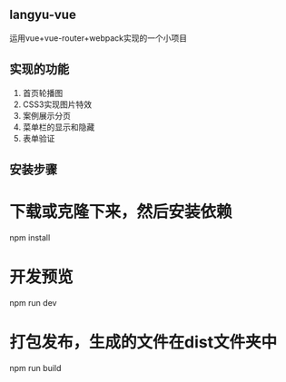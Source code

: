## langyu-vue

运用vue+vue-router+webpack实现的一个小项目

## 实现的功能

1. 首页轮播图
2. CSS3实现图片特效
3. 案例展示分页
4. 菜单栏的显示和隐藏
6. 表单验证

## 安装步骤

# 下载或克隆下来，然后安装依赖
npm install

# 开发预览
npm run dev

# 打包发布，生成的文件在dist文件夹中
npm run build
